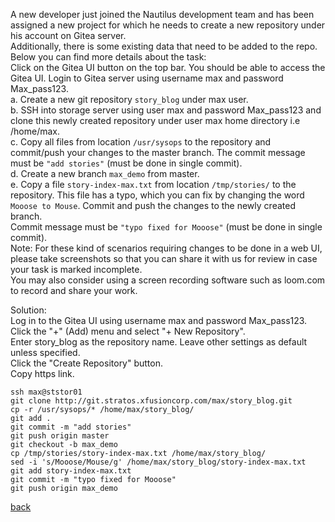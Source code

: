 A new developer just joined the Nautilus development team and has been assigned a new project for which he needs to create a new repository under his account on Gitea server.  
Additionally, there is some existing data that need to be added to the repo. Below you can find more details about the task:   
Click on the Gitea UI button on the top bar. You should be able to access the Gitea UI. Login to Gitea server using username max and password Max_pass123.  
a. Create a new git repository `story_blog` under max user.  
b. SSH into storage server using user max and password Max_pass123 and clone this newly created repository under user max home directory i.e /home/max.  
c. Copy all files from location `/usr/sysops` to the repository and commit/push your changes to the master branch. The commit message must be `"add stories"` (must be done in single commit).  
d. Create a new branch `max_demo` from master.  
e. Copy a file `story-index-max.txt` from location `/tmp/stories/` to the repository. This file has a typo, which you can fix by changing the word `Mooose to Mouse`. Commit and push the changes to the newly created branch.    
Commit message must be `"typo fixed for Mooose"` (must be done in single commit).  
Note: For these kind of scenarios requiring changes to be done in a web UI, please take screenshots so that you can share it with us for review in case your task is marked incomplete.  
You may also consider using a screen recording software such as loom.com to record and share your work.  

Solution:  
Log in to the Gitea UI using username max and password Max_pass123.  
Click the "+" (Add) menu and select "+ New Repository".  
Enter story_blog as the repository name. Leave other settings as default unless specified.  
Click the "Create Repository" button.  
Copy https link.  
```
ssh max@ststor01
git clone http://git.stratos.xfusioncorp.com/max/story_blog.git
cp -r /usr/sysops/* /home/max/story_blog/
git add .
git commit -m "add stories"
git push origin master
git checkout -b max_demo
cp /tmp/stories/story-index-max.txt /home/max/story_blog/
sed -i 's/Mooose/Mouse/g' /home/max/story_blog/story-index-max.txt
git add story-index-max.txt
git commit -m "typo fixed for Mooose"
git push origin max_demo
```

[back](https://github.com/MederD/Kodekloud-Engineer-Tasks)
